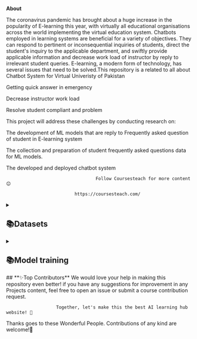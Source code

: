 **About**

 The coronavirus pandemic has brought about a huge increase in the popularity of E-learning this year, with virtually all educational organisations across the world implementing the virtual education system. Chatbots employed in learning systems are beneficial for a variety of objectives. They can respond to pertinent or inconsequential inquiries of students, direct the student's inquiry to the applicable department, and swiftly provide applicable information and decrease work load of instructor by reply to irrelevant student queries. E-learning, a modern form of technology, has several issues that need to be solved.This repository is a related to all about Chatbot System for Virtual Univeristy of Pakistan 
 
Getting quick answer in emergency

Decrease instructor work load 

Resolve student compliant and problem 

This project will address these challenges by conducting research on:

The development of ML models that are reply to Frequently asked question of student in E-learning system

The collection and preparation of student frequently asked questions data for ML models.

The developed and deployed chatbot system 

                                      Follow Coursesteach for more content 😊

                              https://coursesteach.com/


<details> 
<summary> <h2>📚Datasets</h2> </summary>

| Dataset 1 | Dtaset 2| Dataset 3 |
|---|---|---|
|[**Student Frequently Asked Questions**]([https://github.com/hussain0048/Machine-Learning/tree/master/Sklearn/Unsupervised%20Learning)](https://colab.research.google.com/drive/1vywb0pfrUa9g3-CwBkno8RpOPeq9c3p8)|[**1**]([https://drive.google.com/file/d/1c6plHK4Yqg_ch8QiNTtfGuSZSK0mt3lf/view](https://colab.research.google.com/drive/1vywb0pfrUa9g3-CwBkno8RpOPeq9c3p8))|[![Colab icon](https://img.shields.io/badge/Colab-Open-blue.svg?logo=colab&logoColor=white)](https://github.com/hussain0048/Computer-Vision-/blob/main/Introduction_to_Computer_Vision.ipynb)|
</details>
  
 <details> 
<summary> <h2>📚Model training </h2> </summary>

| Code Name | Code | Code |
|---|---|---|
| **1-Samman**|[![Colab icon](https://img.shields.io/badge/Colab-Open-blue.svg?logo=colab&logoColor=white)](https://github.com/hussain0048/Extraneous-comment-management-ECM-in-e-learning/blob/main/Model_Training_Saad.ipynb)| [1]([[https://drive.google.com/file/d/1Cb-Cz0dRwNZzAp5f2K5cVNNwBRo3hki4/view](https://drive.google.com/file/d/1GHmm3ffgbYly020kJHsOCDeVHG1fKb2Z/view?usp=drive_link)](https://drive.google.com/file/d/1UlvY47ZIJdv_AmXkJNrxtM1KGOTuQSMm/view?usp=sharing)) |[![Colab icon](https://img.shields.io/badge/Colab-Open-blue.svg?logo=colab&logoColor=white)]([https://github.com/hussain0048/Computer-Vision-/blob/main/Introduction_to_Computer_Vision.ipynb](https://colab.research.google.com/drive/1vywb0pfrUa9g3-CwBkno8RpOPeq9c3p8))|
</details>   
## **✨Top Contributors**
We would love your help in making this repository even better! if you have any suggestions for improvement in any Projects content, feel free to open an issue or submit a course contribution request.

                       Together, let's make this the best AI learning hub website! 🚀

Thanks goes to these Wonderful People. Contributions of any kind are welcome!🚀

<a href="https://github.com/hussain0048/Extraneous-comment-management-ECM-in-e-learning/graphs/contributors">
 
</a>






